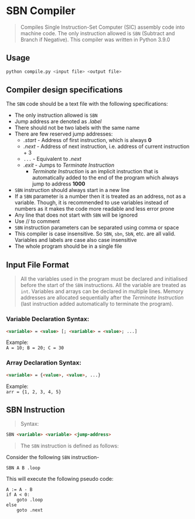 # SBN Compiler
> Compiles Single Instruction-Set Computer (SIC) assembly code into machine code. The only instruction allowed is `SBN` (Subtract and Branch if Negative). This compiler was written in Python 3.9.0


## Usage
```sh
python compile.py <input file> <output file>
```


## Compiler design specifications
The `SBN` code should be a text file with the following specifications:
- The only instruction allowed is `SBN`
- Jump address are denoted as <i>.label</i>
- There should not be two labels with the same name
- There are few reserved jump addresses:
    - <i>.start</i> - Address of first instruction, which is always <b>0</b>
    - <i>.next</i> - Address of next instruction, i.e. address of current instruction + 3
    - `...` - Equivalent to <i>.next</i>
    - <i>.exit</i> - Jumps to <i>Terminate Instruction</i>
        - <i>Terminate Instruction</i> is an implicit instruction that is automatically added to the end of the program which always jump to address <b>1000</b>
- `SBN` instruction should always start in a new line
- If a `SBN` parameter is a number then it is treated as an address, not as a variable. Though, it is recommended to use variables instead of numbers as it makes the code more readable and less error prone
- Any line that does not start with `SBN` will be ignored
- Use // to comment
- `SBN` instruction parameters can be separated using comma or space
- This compiler is case insensitive. So `SBN`, `sbn`, `SbN`, etc. are all valid. Variables and labels are case also case insensitive
- The whole program should be in a single file




## Input File Format
> All the variables used in the program must be declared and initialised before the start of the `SBN` instructions. All the variable are treated as `int`. Variables and arrays can be declared in multiple lines. Memory addresses are allocated sequentially after the <i>Terminate Instruction</i> (last instruction added automatically to terminate the program).

### Variable Declaration Syntax:
```html
<variable> = <value> [; <variable> = <value>; ...]
```

Example:<br>
`A = 10; B = 20; C = 30`

### Array Declaration Syntax:
```html
<variable> = {<value>, <value>, ...}
```

Example:<br>
`arr = {1, 2, 3, 4, 5}`




## SBN Instruction
> Syntax:
```html
SBN <variable> <variable> <jump-address>
```
> The `SBN` instruction is defined as follows:

Consider the following `SBN` instruction-
```
SBN A B .loop
```
This will execute the following pseudo code:
```
A := A - B
if A < 0:
    goto .loop
else
    goto .next
```


